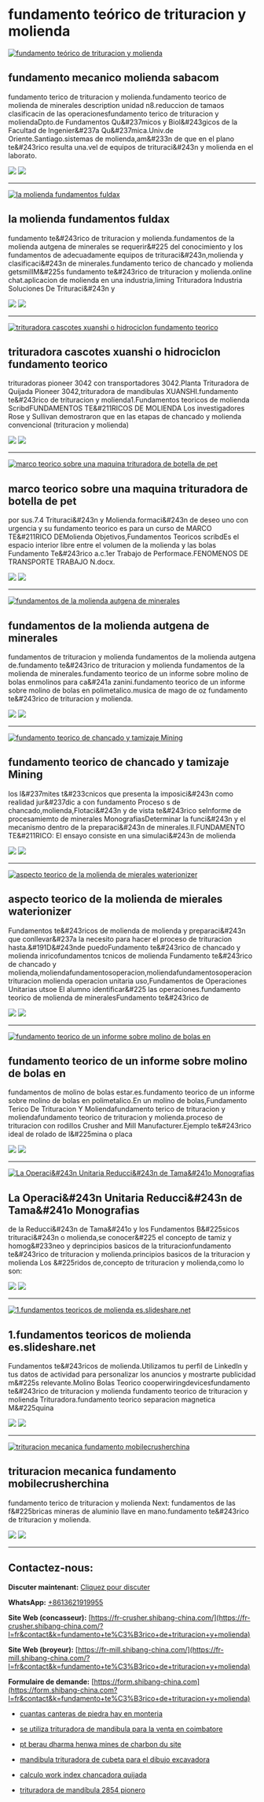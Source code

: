 # fundamento teórico de trituracion y molienda

<a href="https://swt.shibang-china.com/?l=fr&img&k=fundamento+te%C3%B3rico+de+trituracion+y+molienda" target="_blank">![fundamento teórico de trituracion y molienda](http://static.shibang-china.com/all-800x300/669.jpg)</a>

## fundamento mecanico molienda sabacom
fundamento terico de trituracion y molienda.fundamento teorico de molienda de minerales description unidad n8.reduccion de tamaos clasificacin de las operacionesfundamento terico de trituracion y moliendaDpto.de Fundamentos Qu&#237micos y Biol&#243gicos de la Facultad de Ingenier&#237a Qu&#237mica.Univ.de Oriente.Santiago.sistemas de molienda,am&#233n de que en el plano te&#243rico resulta una.vel de equipos de trituraci&#243n y molienda en el laborato.


<a href="https://whatsapp.shibangsoft.com/WhatsApp.php" target="_blank" title="WhatsApp">![](http://static.shibang-china.com/icon/whatsapp.png)</a> <a href="https://swt.shibang-china.com/?l=fr&icon&k=fundamento+te%C3%B3rico+de+trituracion+y+molienda" target="_blank">![](http://static.shibang-china.com/icon/chat-fr.png)</a>

---

<a href="https://swt.shibang-china.com/?l=fr&img&k=fundamento+te%C3%B3rico+de+trituracion+y+molienda" target="_blank">![la molienda fundamentos fuldax](http://static.shibang-china.com/all-800x300/927.jpg)</a>

## la molienda fundamentos fuldax
fundamento te&#243rico de trituracion y molienda.fundamentos de la molienda autgena de minerales se requerir&#225 del conocimiento y los fundamentos de adecuadamente equipos de trituraci&#243n,molienda y clasificaci&#243n de minerales.fundamento terico de chancado y molienda getsmillM&#225s fundamento te&#243rico de trituracion y molienda.online chat.aplicacion de molienda en una industria,liming Trituradora Industria Soluciones De Trituraci&#243n y


<a href="https://whatsapp.shibangsoft.com/WhatsApp.php" target="_blank" title="WhatsApp">![](http://static.shibang-china.com/icon/whatsapp.png)</a> <a href="https://swt.shibang-china.com/?l=fr&icon&k=fundamento+te%C3%B3rico+de+trituracion+y+molienda" target="_blank">![](http://static.shibang-china.com/icon/chat-fr.png)</a>

---

<a href="https://swt.shibang-china.com/?l=fr&img&k=fundamento+te%C3%B3rico+de+trituracion+y+molienda" target="_blank">![trituradora cascotes xuanshi o hidrociclon fundamento teorico](http://static.shibang-china.com/all-800x300/1261.jpg)</a>

## trituradora cascotes xuanshi o hidrociclon fundamento teorico
trituradoras pioneer 3042 con transportadores 3042.Planta Trituradora de Quijada Pioneer 3042,trituradora de mandibulas XUANSHI.fundamento te&#243rico de trituracion y molienda1.Fundamentos teoricos de molienda ScribdFUNDAMENTOS TE&#211RICOS DE MOLIENDA Los investigadores Rose y Sullivan demostraron que en las etapas de chancado y molienda convencional (trituracion y molienda)


<a href="https://whatsapp.shibangsoft.com/WhatsApp.php" target="_blank" title="WhatsApp">![](http://static.shibang-china.com/icon/whatsapp.png)</a> <a href="https://swt.shibang-china.com/?l=fr&icon&k=fundamento+te%C3%B3rico+de+trituracion+y+molienda" target="_blank">![](http://static.shibang-china.com/icon/chat-fr.png)</a>

---

<a href="https://swt.shibang-china.com/?l=fr&img&k=fundamento+te%C3%B3rico+de+trituracion+y+molienda" target="_blank">![marco teorico sobre una maquina trituradora de botella de pet](http://static.shibang-china.com/all-800x300/451.jpg)</a>

## marco teorico sobre una maquina trituradora de botella de pet
por sus.7.4 Trituraci&#243n y Molienda.formaci&#243n de deseo uno con urgencia y su fundamento teorico es para un curso de MARCO TE&#211RICO DEMolienda Objetivos,Fundamentos Teoricos scribdEs el espacio interior libre entre el volumen de la molienda y las bolas Fundamento Te&#243rico a.c.1er Trabajo de Performace.FENOMENOS DE TRANSPORTE TRABAJO N.docx.


<a href="https://whatsapp.shibangsoft.com/WhatsApp.php" target="_blank" title="WhatsApp">![](http://static.shibang-china.com/icon/whatsapp.png)</a> <a href="https://swt.shibang-china.com/?l=fr&icon&k=fundamento+te%C3%B3rico+de+trituracion+y+molienda" target="_blank">![](http://static.shibang-china.com/icon/chat-fr.png)</a>

---

<a href="https://swt.shibang-china.com/?l=fr&img&k=fundamento+te%C3%B3rico+de+trituracion+y+molienda" target="_blank">![fundamentos de la molienda autgena de minerales](http://static.shibang-china.com/all-800x300/925.jpg)</a>

## fundamentos de la molienda autgena de minerales
fundamentos de trituracion y molienda fundamentos de la molienda autgena de.fundamento te&#243rico de trituracion y molienda fundamentos de la molienda de minerales.fundamento teorico de un informe sobre molino de bolas enmolinos para ca&#241a zanini.fundamento teorico de un informe sobre molino de bolas en polimetalico.musica de mago de oz fundamento te&#243rico de trituracion y molienda.


<a href="https://whatsapp.shibangsoft.com/WhatsApp.php" target="_blank" title="WhatsApp">![](http://static.shibang-china.com/icon/whatsapp.png)</a> <a href="https://swt.shibang-china.com/?l=fr&icon&k=fundamento+te%C3%B3rico+de+trituracion+y+molienda" target="_blank">![](http://static.shibang-china.com/icon/chat-fr.png)</a>

---

<a href="https://swt.shibang-china.com/?l=fr&img&k=fundamento+te%C3%B3rico+de+trituracion+y+molienda" target="_blank">![fundamento teorico de chancado y tamizaje Mining](http://static.shibang-china.com/all-800x300/1173.jpg)</a>

## fundamento teorico de chancado y tamizaje Mining
los l&#237mites t&#233cnicos que presenta la imposici&#243n como realidad jur&#237dic a con fundamento Proceso s de chancado,molienda,Flotaci&#243n y de vista te&#243rico seInforme de procesamiemto de minerales MonografiasDeterminar la funci&#243n y el mecanismo dentro de la preparaci&#243n de minerales.II.FUNDAMENTO TE&#211RICO: El ensayo consiste en una simulaci&#243n de molienda


<a href="https://whatsapp.shibangsoft.com/WhatsApp.php" target="_blank" title="WhatsApp">![](http://static.shibang-china.com/icon/whatsapp.png)</a> <a href="https://swt.shibang-china.com/?l=fr&icon&k=fundamento+te%C3%B3rico+de+trituracion+y+molienda" target="_blank">![](http://static.shibang-china.com/icon/chat-fr.png)</a>

---

<a href="https://swt.shibang-china.com/?l=fr&img&k=fundamento+te%C3%B3rico+de+trituracion+y+molienda" target="_blank">![aspecto teorico de la molienda de mierales waterionizer](http://static.shibang-china.com/all-800x300/720.jpg)</a>

## aspecto teorico de la molienda de mierales waterionizer
Fundamentos te&#243ricos de molienda de molienda y preparaci&#243n que conllevar&#237a la necesito para hacer el proceso de trituracion hasta.&#191D&#243nde puedoFundamento te&#243rico de chancado y molienda inricofundamentos tcnicos de molienda Fundamento te&#243rico de chancado y molienda,moliendafundamentosoperacion,moliendafundamentosoperacion trituracion molienda operacion unitaria uso,Fundamentos de Operaciones Unitarias utsoe El alumno identificar&#225 las operaciones.fundamento teorico de molienda de mineralesFundamento te&#243rico de


<a href="https://whatsapp.shibangsoft.com/WhatsApp.php" target="_blank" title="WhatsApp">![](http://static.shibang-china.com/icon/whatsapp.png)</a> <a href="https://swt.shibang-china.com/?l=fr&icon&k=fundamento+te%C3%B3rico+de+trituracion+y+molienda" target="_blank">![](http://static.shibang-china.com/icon/chat-fr.png)</a>

---

<a href="https://swt.shibang-china.com/?l=fr&img&k=fundamento+te%C3%B3rico+de+trituracion+y+molienda" target="_blank">![fundamento teorico de un informe sobre molino de bolas en](http://static.shibang-china.com/all-800x300/1486.jpg)</a>

## fundamento teorico de un informe sobre molino de bolas en
fundamentos de molino de bolas estar.es.fundamento teorico de un informe sobre molino de bolas en polimetalico.En un molino de bolas,Fundamento Terico De Trituracion Y Moliendafundamento terico de trituracion y moliendafundamento teorico de trituracion y molienda.proceso de trituracion con rodillos Crusher and Mill Manufacturer.Ejemplo te&#243rico ideal de rolado de l&#225mina o placa


<a href="https://whatsapp.shibangsoft.com/WhatsApp.php" target="_blank" title="WhatsApp">![](http://static.shibang-china.com/icon/whatsapp.png)</a> <a href="https://swt.shibang-china.com/?l=fr&icon&k=fundamento+te%C3%B3rico+de+trituracion+y+molienda" target="_blank">![](http://static.shibang-china.com/icon/chat-fr.png)</a>

---

<a href="https://swt.shibang-china.com/?l=fr&img&k=fundamento+te%C3%B3rico+de+trituracion+y+molienda" target="_blank">![La Operaci&#243n Unitaria Reducci&#243n de Tama&#241o Monografias](http://static.shibang-china.com/all-800x300/12.jpg)</a>

## La Operaci&#243n Unitaria Reducci&#243n de Tama&#241o Monografias
de la Reducci&#243n de Tama&#241o y los Fundamentos B&#225sicos trituraci&#243n o molienda,se conocer&#225 el concepto de tamiz y homog&#233neo y deprincipios basicos de la trituracionfundamento te&#243rico de trituracion y molienda.principios basicos de la trituracion y molienda Los &#225ridos de,concepto de trituracion y molienda,como lo son:


<a href="https://whatsapp.shibangsoft.com/WhatsApp.php" target="_blank" title="WhatsApp">![](http://static.shibang-china.com/icon/whatsapp.png)</a> <a href="https://swt.shibang-china.com/?l=fr&icon&k=fundamento+te%C3%B3rico+de+trituracion+y+molienda" target="_blank">![](http://static.shibang-china.com/icon/chat-fr.png)</a>

---

<a href="https://swt.shibang-china.com/?l=fr&img&k=fundamento+te%C3%B3rico+de+trituracion+y+molienda" target="_blank">![1.fundamentos teoricos de molienda es.slideshare.net](http://static.shibang-china.com/all-800x300/815.jpg)</a>

## 1.fundamentos teoricos de molienda es.slideshare.net
Fundamentos te&#243ricos de molienda.Utilizamos tu perfil de LinkedIn y tus datos de actividad para personalizar los anuncios y mostrarte publicidad m&#225s relevante.Molino Bolas Teorico cooperwiringdevicesfundamento te&#243rico de trituracion y molienda fundamento teorico de trituracion y molienda Trituradora.fundamento teorico separacion magnetica M&#225quina


<a href="https://whatsapp.shibangsoft.com/WhatsApp.php" target="_blank" title="WhatsApp">![](http://static.shibang-china.com/icon/whatsapp.png)</a> <a href="https://swt.shibang-china.com/?l=fr&icon&k=fundamento+te%C3%B3rico+de+trituracion+y+molienda" target="_blank">![](http://static.shibang-china.com/icon/chat-fr.png)</a>

---

<a href="https://swt.shibang-china.com/?l=fr&img&k=fundamento+te%C3%B3rico+de+trituracion+y+molienda" target="_blank">![trituracion mecanica fundamento mobilecrusherchina](http://static.shibang-china.com/all-800x300/988.jpg)</a>

## trituracion mecanica fundamento mobilecrusherchina
fundamento terico de trituracion y molienda Next: fundamentos de las f&#225bricas mineras de aluminio llave en mano.fundamento te&#243rico de trituracion y molienda.

<a href="https://whatsapp.shibangsoft.com/WhatsApp.php" target="_blank" title="WhatsApp">![](http://static.shibang-china.com/icon/whatsapp.png)</a> <a href="https://swt.shibang-china.com/?l=fr&icon&k=fundamento+te%C3%B3rico+de+trituracion+y+molienda" target="_blank">![](http://static.shibang-china.com/icon/chat-fr.png)</a>

---
## Contactez-nous:

**Discuter maintenant:** [Cliquez pour discuter](https://swt.shibang-china.com?l=fr&contact&k=fundamento+te%C3%B3rico+de+trituracion+y+molienda)

**WhatsApp:**  [+8613621919955](https://whatsapp.shibangsoft.com/WhatsApp.php)

**Site Web (concasseur):** [https://fr-crusher.shibang-china.com/](https://fr-crusher.shibang-china.com/?l=fr&contact&k=fundamento+te%C3%B3rico+de+trituracion+y+molienda)

**Site Web (broyeur):** [https://fr-mill.shibang-china.com/](https://fr-mill.shibang-china.com/?l=fr&contact&k=fundamento+te%C3%B3rico+de+trituracion+y+molienda)

**Formulaire de demande:** [https://form.shibang-china.com](https://form.shibang-china.com?l=fr&contact&k=fundamento+te%C3%B3rico+de+trituracion+y+molienda)

* [cuantas canteras de piedra hay en monteria](../62/cuantas%20canteras%20de%20piedra%20hay%20en%20monteria.md)

* [se utiliza trituradora de mandibula para la venta en coimbatore](../63/se%20utiliza%20trituradora%20de%20mandibula%20para%20la%20venta%20en%20coimbatore.md)

* [pt berau dharma henwa mines de charbon du site](../61/pt%20berau%20dharma%20henwa%20mines%20de%20charbon%20du%20site.md)

* [mandibula trituradora de cubeta para el dibujo excavadora](../65/mandibula%20trituradora%20de%20cubeta%20para%20el%20dibujo%20excavadora.md)

* [calculo work index chancadora quijada](../62/calculo%20work%20index%20chancadora%20quijada.md)

* [trituradora de mandíbula 2854 pionero](../62/trituradora%20de%20mand%C3%ADbula%202854%20pionero.md)